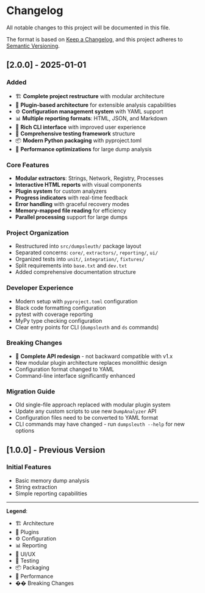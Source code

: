 # Changelog

All notable changes to this project will be documented in this file.

The format is based on [Keep a Changelog](https://keepachangelog.com/en/1.0.0/),
and this project adheres to [Semantic Versioning](https://semver.org/spec/v2.0.0.html).

## [2.0.0] - 2025-01-01

### Added
- 🏗️ **Complete project restructure** with modular architecture
- 🔌 **Plugin-based architecture** for extensible analysis capabilities
- ⚙️ **Configuration management system** with YAML support
- 📊 **Multiple reporting formats**: HTML, JSON, and Markdown
- 🎨 **Rich CLI interface** with improved user experience
- 🧪 **Comprehensive testing framework** structure
- 📦 **Modern Python packaging** with pyproject.toml
- 🚀 **Performance optimizations** for large dump analysis

### Core Features
- **Modular extractors**: Strings, Network, Registry, Processes
- **Interactive HTML reports** with visual components
- **Plugin system** for custom analyzers
- **Progress indicators** with real-time feedback
- **Error handling** with graceful recovery modes
- **Memory-mapped file reading** for efficiency
- **Parallel processing** support for large dumps

### Project Organization
- Restructured into `src/dumpsleuth/` package layout
- Separated concerns: `core/`, `extractors/`, `reporting/`, `ui/`
- Organized tests into `unit/`, `integration/`, `fixtures/`
- Split requirements into `base.txt` and `dev.txt`
- Added comprehensive documentation structure

### Developer Experience
- Modern setup with `pyproject.toml` configuration
- Black code formatting configuration
- pytest with coverage reporting
- MyPy type checking configuration
- Clear entry points for CLI (`dumpsleuth` and `ds` commands)

### Breaking Changes
- 🚨 **Complete API redesign** - not backward compatible with v1.x
- New modular plugin architecture replaces monolithic design
- Configuration format changed to YAML
- Command-line interface significantly enhanced

### Migration Guide
- Old single-file approach replaced with modular plugin system
- Update any custom scripts to use new `DumpAnalyzer` API
- Configuration files need to be converted to YAML format
- CLI commands may have changed - run `dumpsleuth --help` for new options

## [1.0.0] - Previous Version
### Initial Features
- Basic memory dump analysis
- String extraction
- Simple reporting capabilities

---

**Legend**:
- 🏗️ Architecture
- 🔌 Plugins
- ⚙️ Configuration  
- 📊 Reporting
- 🎨 UI/UX
- 🧪 Testing
- 📦 Packaging
- 🚀 Performance
- �� Breaking Changes 